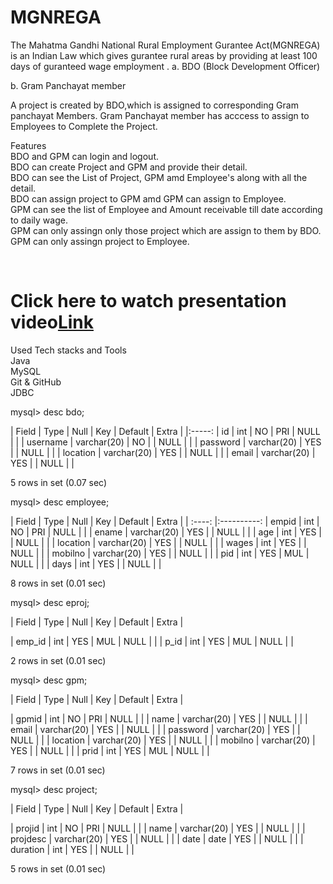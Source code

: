 # MGNREGA
The Mahatma Gandhi National Rural Employment Gurantee Act(MGNREGA) is an Indian Law which gives gurantee rural areas by providing at least 100 days of guranteed wage employment .
a. BDO (Block Development Officer)

b. Gram Panchayat member

A project is created by BDO,which is assigned to corresponding Gram panchayat Members. Gram Panchayat member has acccess to assign to Employees to Complete the Project.<br/>

<!--![Flow Chart1](https://user-images.githubusercontent.com/80202600/223318909-240455f4-8989-4811-9f96-4d378f7b7667.jpg)-->


Features<br/>
BDO and GPM can login and logout.<br/>
BDO can create Project and GPM and provide their detail.<br/>
BDO can see the List of Project, GPM amd Employee's along with all the detail.<br/>
BDO can assign project to GPM amd GPM can assign to Employee.<br/>
GPM can see the list of Employee and Amount receivable till date according to daily wage.<br/>
GPM can only assingn only those project which are assign to them by BDO.<br/>
GPM can only assingn project to Employee.<br/>

<br/>
<h1>Click here to watch presentation video<a href="https://drive.google.com/drive/folders/1goR-namqIyvzPJDyHdRgEKMNwRL9n7mx" target=_blank>Link</a></h1>
Used Tech stacks and Tools<br/>
Java<br/>
MySQL<br/>
Git & GitHub<br/>
JDBC<br/>


mysql> desc bdo;

| Field    | Type        | Null | Key | Default | Extra |
|:-----:
| id       | int         | NO   | PRI | NULL    |       |
| username | varchar(20) | NO   |     | NULL    |       |
| password | varchar(20) | YES  |     | NULL    |       |
| location | varchar(20) | YES  |     | NULL    |       |
| email    | varchar(20) | YES  |     | NULL    |       |

5 rows in set (0.07 sec)

mysql> desc employee;

| Field    | Type        | Null | Key | Default | Extra |
| :----:   |:----------:
| empid    | int         | NO   | PRI | NULL    |       |
| ename    | varchar(20) | YES  |     | NULL    |       |
| age      | int         | YES  |     | NULL    |       |
| location | varchar(20) | YES  |     | NULL    |       |
| wages    | int         | YES  |     | NULL    |       |
| mobilno  | varchar(20) | YES  |     | NULL    |       |
| pid      | int         | YES  | MUL | NULL    |       |
| days     | int         | YES  |     | NULL    |       |

8 rows in set (0.01 sec)

mysql> desc eproj;

| Field  | Type | Null | Key | Default | Extra |

| emp_id | int  | YES  | MUL | NULL    |       |
| p_id   | int  | YES  | MUL | NULL    |       |

2 rows in set (0.01 sec)

mysql> desc gpm;

| Field    | Type        | Null | Key | Default | Extra |

| gpmid    | int         | NO   | PRI | NULL    |       |
| name     | varchar(20) | YES  |     | NULL    |       |
| email    | varchar(20) | YES  |     | NULL    |       |
| password | varchar(20) | YES  |     | NULL    |       |
| location | varchar(20) | YES  |     | NULL    |       |
| mobilno  | varchar(20) | YES  |     | NULL    |       |
| prid     | int         | YES  | MUL | NULL    |       |

7 rows in set (0.01 sec)

mysql> desc project;

| Field    | Type        | Null | Key | Default | Extra |

| projid   | int         | NO   | PRI | NULL    |       |
| name     | varchar(20) | YES  |     | NULL    |       |
| projdesc | varchar(20) | YES  |     | NULL    |       |
| date     | date        | YES  |     | NULL    |       |
| duration | int         | YES  |     | NULL    |       |

5 rows in set (0.01 sec)
